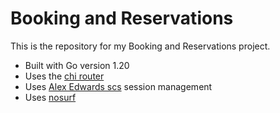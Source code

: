 # Booking and Reservations

This is the repository for my Booking and Reservations project.

- Built with Go version 1.20
- Uses the [chi router](https://github.com/go-chi/chi)
- Uses [Alex Edwards scs](https://github.com/alexedwards/scs/v2) session management
- Uses [nosurf](https://github.com/justinas/nosurf)
